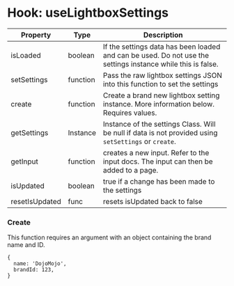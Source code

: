 # Hook: useLightboxSettings

|Property|Type|Description|
|---|---|---|
|isLoaded|boolean|If the settings data has been loaded and can be used. Do not use the settings instance while this is false.
|setSettings|function|Pass the raw lightbox settings JSON into this function to set the settings|
|create|function|Create a brand new lightbox setting instance. More information below. Requires values.|
|getSettings|Instance|Instance of the settings Class. Will be null if data is not provided using `setSettings` or `create`.|
|getInput|function|creates a new input. Refer to the input docs. The input can then be added to a page.|
|isUpdated|boolean|true if a change has been made to the settings|
|resetIsUpdated|func|resets isUpdated back to false|
### Create
This function requires an argument with an object containing the brand name and ID.
```
{
  name: 'DojoMojo',
  brandId: 123,
}
```